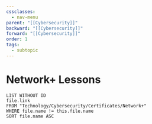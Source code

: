 ```yaml
---
cssclasses:
  - nav-menu
parent: "[[Cybersecurity]]"
backward: "[[Cybersecurity]]"
forward: "[[Cybersecurity]]"
order: 1
tags:
  - subtopic
---
```

# <span class="nav-title">Network+ Lessons </span>
```dataview
LIST WITHOUT ID
file.link
FROM "Technology/Cybersecurity/Certificates/Network+"
WHERE file.name != this.file.name
SORT file.name ASC
```

